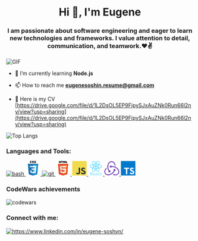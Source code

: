 
<h1 align="center">Hi 👋, I'm Eugene</h1>  
<h3 align="center">I am passionate about software engineering and eager to learn new technologies and frameworks. I value attention to detail, communication, and teamwork.❤✌</h3>  
  <img  align="center"  alt="GIF"  src="https://media.giphy.com/media/USV0ym3bVWQJJmNu3N/giphy.gif" />
  
  
- 🌱 I’m currently learning **Node.js**  
  
- 📫 How to reach me **eugenesoshin.resume@gmail.com**  
  
- 📄 Here is my CV [https://drive.google.com/file/d/1L2DsOL5EP9FjpySJxAuZNk0Run66l2ny/view?usp=sharing](https://drive.google.com/file/d/1L2DsOL5EP9FjpySJxAuZNk0Run66l2ny/view?usp=sharing)  


![Top Langs](https://github-readme-stats.vercel.app/api/top-langs/?username=MrKrodbon&layout=compact)

  
<h3 align="left">Languages and Tools:</h3>  
<p align="left"> <a href="https://www.gnu.org/software/bash/" target="_blank" rel="noreferrer"> <img src="https://www.vectorlogo.zone/logos/gnu_bash/gnu_bash-icon.svg" alt="bash" width="40" height="40"/> </a> <a href="https://www.w3schools.com/css/" target="_blank" rel="noreferrer"> <img src="https://raw.githubusercontent.com/devicons/devicon/master/icons/css3/css3-original-wordmark.svg" alt="css3" width="40" height="40"/> </a> <a href="https://git-scm.com/" target="_blank" rel="noreferrer"> <img src="https://www.vectorlogo.zone/logos/git-scm/git-scm-icon.svg" alt="git" width="40" height="40"/> </a> <a href="https://www.w3.org/html/" target="_blank" rel="noreferrer"> <img src="https://raw.githubusercontent.com/devicons/devicon/master/icons/html5/html5-original-wordmark.svg" alt="html5" width="40" height="40"/> </a> <a href="https://developer.mozilla.org/en-US/docs/Web/JavaScript" target="_blank" rel="noreferrer"> <img src="https://raw.githubusercontent.com/devicons/devicon/master/icons/javascript/javascript-original.svg" alt="javascript" width="40" height="40"/> </a> <a href="https://reactjs.org/" target="_blank" rel="noreferrer"> <img src="https://raw.githubusercontent.com/devicons/devicon/master/icons/react/react-original-wordmark.svg" alt="react" width="40" height="40"/> </a> <a href="https://redux.js.org" target="_blank" rel="noreferrer"> <img src="https://raw.githubusercontent.com/devicons/devicon/master/icons/redux/redux-original.svg" alt="redux" width="40" height="40"/> </a> <a href="https://www.typescriptlang.org/" target="_blank" rel="noreferrer"> <img src="https://raw.githubusercontent.com/devicons/devicon/master/icons/typescript/typescript-original.svg" alt="typescript" width="40" height="40"/> </a> </p>

### CodeWars achievements
![codewars](https://www.codewars.com/users/MrKrodbon/badges/large)

<h3 align="left">Connect with me:</h3>  
<p align="left">  
<a href="https://linkedin.com/in/https://www.linkedin.com/in/eugene-soshyn/" target="blank"><img align="center" src="https://raw.githubusercontent.com/rahuldkjain/github-profile-readme-generator/master/src/images/icons/Social/linked-in-alt.svg" alt="https://www.linkedin.com/in/eugene-soshyn/" height="30" width="40" /></a>  
</p>  
